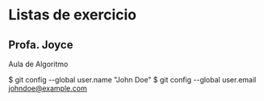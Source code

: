 # Listas de exercicio
## Profa. Joyce
Aula de Algoritmo

$ git config --global user.name "John Doe"
$ git config --global user.email johndoe@example.com
